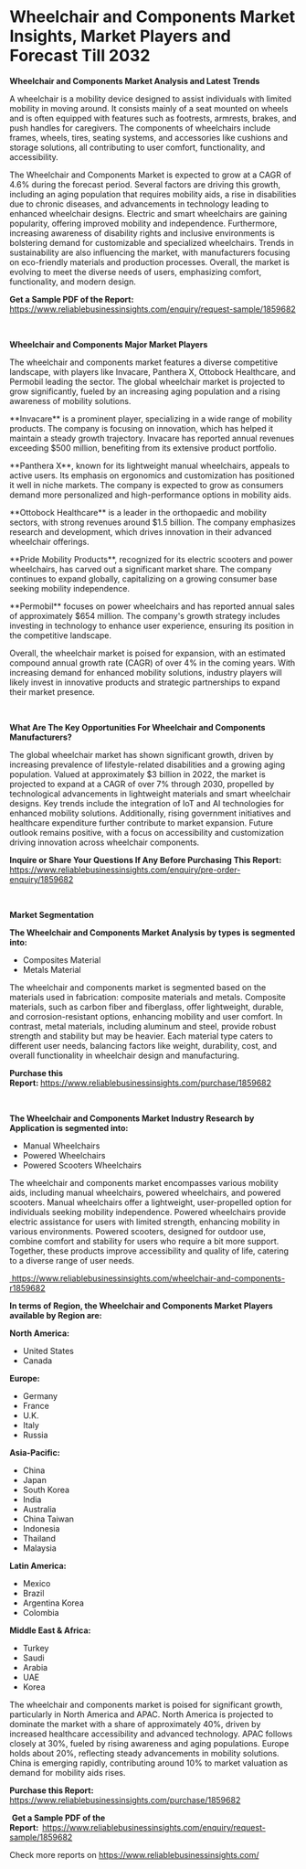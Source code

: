 <p><h1>Wheelchair and Components Market Insights, Market Players and Forecast Till 2032</h1></p><p><strong>Wheelchair and Components Market Analysis and Latest Trends</strong></p>
<p><p>A wheelchair is a mobility device designed to assist individuals with limited mobility in moving around. It consists mainly of a seat mounted on wheels and is often equipped with features such as footrests, armrests, brakes, and push handles for caregivers. The components of wheelchairs include frames, wheels, tires, seating systems, and accessories like cushions and storage solutions, all contributing to user comfort, functionality, and accessibility.</p><p>The Wheelchair and Components Market is expected to grow at a CAGR of 4.6% during the forecast period. Several factors are driving this growth, including an aging population that requires mobility aids, a rise in disabilities due to chronic diseases, and advancements in technology leading to enhanced wheelchair designs. Electric and smart wheelchairs are gaining popularity, offering improved mobility and independence. Furthermore, increasing awareness of disability rights and inclusive environments is bolstering demand for customizable and specialized wheelchairs. Trends in sustainability are also influencing the market, with manufacturers focusing on eco-friendly materials and production processes. Overall, the market is evolving to meet the diverse needs of users, emphasizing comfort, functionality, and modern design.</p></p>
<p><strong>Get a Sample PDF of the Report:&nbsp;</strong> <a href="https://www.reliablebusinessinsights.com/enquiry/request-sample/1859682?utm_campaign=2099&utm_medium=2&utm_source=Github&utm_content=ia&utm_term=12042025&utm_id=wheelchair-and-components">https://www.reliablebusinessinsights.com/enquiry/request-sample/1859682</a></p>
<p>&nbsp;</p>
<p><strong>Wheelchair and Components Major Market Players</strong></p>
<p><p>The wheelchair and components market features a diverse competitive landscape, with players like Invacare, Panthera X, Ottobock Healthcare, and Permobil leading the sector. The global wheelchair market is projected to grow significantly, fueled by an increasing aging population and a rising awareness of mobility solutions.</p><p>**Invacare** is a prominent player, specializing in a wide range of mobility products. The company is focusing on innovation, which has helped it maintain a steady growth trajectory. Invacare has reported annual revenues exceeding $500 million, benefiting from its extensive product portfolio.</p><p>**Panthera X**, known for its lightweight manual wheelchairs, appeals to active users. Its emphasis on ergonomics and customization has positioned it well in niche markets. The company is expected to grow as consumers demand more personalized and high-performance options in mobility aids.</p><p>**Ottobock Healthcare** is a leader in the orthopaedic and mobility sectors, with strong revenues around $1.5 billion. The company emphasizes research and development, which drives innovation in their advanced wheelchair offerings.</p><p>**Pride Mobility Products**, recognized for its electric scooters and power wheelchairs, has carved out a significant market share. The company continues to expand globally, capitalizing on a growing consumer base seeking mobility independence.</p><p>**Permobil** focuses on power wheelchairs and has reported annual sales of approximately $654 million. The company's growth strategy includes investing in technology to enhance user experience, ensuring its position in the competitive landscape.</p><p>Overall, the wheelchair market is poised for expansion, with an estimated compound annual growth rate (CAGR) of over 4% in the coming years. With increasing demand for enhanced mobility solutions, industry players will likely invest in innovative products and strategic partnerships to expand their market presence.</p></p>
<p>&nbsp;</p>
<p><strong>What Are The Key Opportunities For Wheelchair and Components Manufacturers?</strong></p>
<p><p>The global wheelchair market has shown significant growth, driven by increasing prevalence of lifestyle-related disabilities and a growing aging population. Valued at approximately $3 billion in 2022, the market is projected to expand at a CAGR of over 7% through 2030, propelled by technological advancements in lightweight materials and smart wheelchair designs. Key trends include the integration of IoT and AI technologies for enhanced mobility solutions. Additionally, rising government initiatives and healthcare expenditure further contribute to market expansion. Future outlook remains positive, with a focus on accessibility and customization driving innovation across wheelchair components.</p></p>
<p><strong>Inquire or Share Your Questions If Any Before Purchasing This Report:</strong> <a href="https://www.reliablebusinessinsights.com/enquiry/pre-order-enquiry/1859682?utm_campaign=2099&utm_medium=2&utm_source=Github&utm_content=ia&utm_term=12042025&utm_id=wheelchair-and-components">https://www.reliablebusinessinsights.com/enquiry/pre-order-enquiry/1859682</a></p>
<p>&nbsp;</p>
<p><strong>Market Segmentation</strong></p>
<p><strong>The Wheelchair and Components Market Analysis by types is segmented into:</strong></p>
<p><ul><li>Composites Material</li><li>Metals Material</li></ul></p>
<p><p>The wheelchair and components market is segmented based on the materials used in fabrication: composite materials and metals. Composite materials, such as carbon fiber and fiberglass, offer lightweight, durable, and corrosion-resistant options, enhancing mobility and user comfort. In contrast, metal materials, including aluminum and steel, provide robust strength and stability but may be heavier. Each material type caters to different user needs, balancing factors like weight, durability, cost, and overall functionality in wheelchair design and manufacturing.</p></p>
<p><strong>Purchase this Report:&nbsp;</strong><a href="https://www.reliablebusinessinsights.com/purchase/1859682?utm_campaign=2099&utm_medium=2&utm_source=Github&utm_content=ia&utm_term=12042025&utm_id=wheelchair-and-components">https://www.reliablebusinessinsights.com/purchase/1859682</a></p>
<p>&nbsp;</p>
<p><strong>The Wheelchair and Components Market Industry Research by Application is segmented into:</strong></p>
<p><ul><li>Manual Wheelchairs</li><li>Powered Wheelchairs</li><li>Powered Scooters Wheelchairs</li></ul></p>
<p><p>The wheelchair and components market encompasses various mobility aids, including manual wheelchairs, powered wheelchairs, and powered scooters. Manual wheelchairs offer a lightweight, user-propelled option for individuals seeking mobility independence. Powered wheelchairs provide electric assistance for users with limited strength, enhancing mobility in various environments. Powered scooters, designed for outdoor use, combine comfort and stability for users who require a bit more support. Together, these products improve accessibility and quality of life, catering to a diverse range of user needs.</p></p>
<p><a href="https://www.reliablebusinessinsights.com/wheelchair-and-components-r1859682?utm_campaign=2099&utm_medium=2&utm_source=Github&utm_content=ia&utm_term=12042025&utm_id=wheelchair-and-components">&nbsp;https://www.reliablebusinessinsights.com/wheelchair-and-components-r1859682</a></p>
<p><strong>In terms of Region, the Wheelchair and Components Market Players available by Region are:</strong></p>
<p>
    <p> <strong> North America: </strong>
        <ul>
            <li>United States</li>
            <li>Canada</li>
        </ul>
        </p> 
    <p> <strong> Europe: </strong>
        <ul>
            <li>Germany</li>
            <li>France</li>
            <li>U.K.</li>
            <li>Italy</li>
            <li>Russia</li>
        </ul>
        </p> 
    <p> <strong> Asia-Pacific: </strong>
        <ul>
            <li>China</li>
            <li>Japan</li>
            <li>South Korea</li>
            <li>India</li>
            <li>Australia</li>
            <li>China Taiwan</li>
            <li>Indonesia</li>
            <li>Thailand</li>
            <li>Malaysia</li>
        </ul>
        </p> 
    <p> <strong> Latin America: </strong>
        <ul>
            <li>Mexico</li>
            <li>Brazil</li>
            <li>Argentina Korea</li>
            <li>Colombia</li>
        </ul>
        </p> 
    <p> <strong> Middle East & Africa: </strong>
        <ul>
            <li>Turkey</li>
            <li>Saudi</li>
            <li>Arabia</li>
            <li>UAE</li>
            <li>Korea</li>
        </ul>
    </p>
    </p>
<p><p>The wheelchair and components market is poised for significant growth, particularly in North America and APAC. North America is projected to dominate the market with a share of approximately 40%, driven by increased healthcare accessibility and advanced technology. APAC follows closely at 30%, fueled by rising awareness and aging populations. Europe holds about 20%, reflecting steady advancements in mobility solutions. China is emerging rapidly, contributing around 10% to market valuation as demand for mobility aids rises.</p></p>
<p><strong>Purchase this Report: </strong><a href="https://www.reliablebusinessinsights.com/purchase/1859682?utm_campaign=2099&utm_medium=2&utm_source=Github&utm_content=ia&utm_term=12042025&utm_id=wheelchair-and-components">https://www.reliablebusinessinsights.com/purchase/1859682</a></p>
<p>&nbsp;<strong>Get a Sample PDF of the Report:&nbsp;&nbsp;</strong><a href="https://www.reliablebusinessinsights.com/enquiry/request-sample/1859682?utm_campaign=2099&utm_medium=2&utm_source=Github&utm_content=ia&utm_term=12042025&utm_id=wheelchair-and-components">https://www.reliablebusinessinsights.com/enquiry/request-sample/1859682</a></p>
<p><strong></strong></p>
<p>Check more reports on <a href="https://www.reliablebusinessinsights.com/?utm_campaign=2099&utm_medium=2&utm_source=Github&utm_content=ia&utm_term=12042025&utm_id=wheelchair-and-components">https://www.reliablebusinessinsights.com/</a></p>